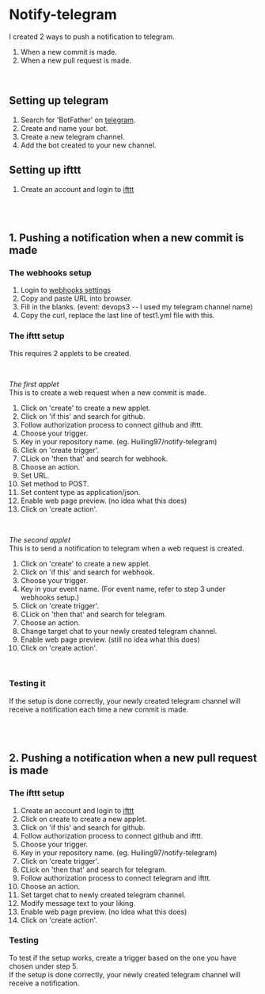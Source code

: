 # Notify-telegram

I created 2 ways to push a notification to telegram.
1. When a new commit is made.
2. When a new pull request is made.

<br/>

## Setting up telegram
1. Search for 'BotFather' on [telegram](https://telegram.org/).
2. Create and name your bot.
3. Create a new telegram channel.
4. Add the bot created to your new channel.

## Setting up ifttt
1. Create an account and login to [ifttt](https://ifttt.com)

<br/>
<br/>

## 1. Pushing a notification when a new commit is made

### The webhooks setup
1. Login to [webhooks settings](https://ifttt.com/maker_webhooks/settings)
2. Copy and paste URL into browser.
3. Fill in the blanks. (event: devops3 -- I used my telegram channel name)
4. Copy the curl, replace the last line of test1.yml file with this. 

### The ifttt setup <br/>
This requires 2 applets to be created. <br/>

<br/>

_The first applet_ <br/>
This is to create a web request when a new commit is made.

1. Click on 'create' to create a new applet.
2. Click on 'if this' and search for github. 
3. Follow authorization process to connect github and ifttt.
4. Choose your trigger.
5. Key in your repository name. (eg. Huiling97/notify-telegram)
6. Click on 'create trigger'.
7. CLick on 'then that' and search for webhook.
8. Choose an action.
9. Set URL.
10. Set method to POST.
11. Set content type as application/json.
12. Enable web page preview. (no idea what this does)
13. Click on 'create action'.

<br/>

_The second applet_<br/>
This is to send a notification to telegram when a web request is created.

1. Click on 'create' to create a new applet.
2. Click on 'if this' and search for webhook. 
3. Choose your trigger.
4. Key in your event name. (For event name, refer to step 3 under webhooks setup.)
5. Click on 'create trigger'.
6. CLick on 'then that' and search for telegram.
7. Choose an action.
8. Change target chat to your newly created telegram channel.
9. Enable web page preview. (still no idea what this does)
11. Click on 'create action'.

<br/>

### Testing it
If the setup is done correctly, your newly created telegram channel will receive a notification each time a new commit is made.

<br/>
<br/>

## 2. Pushing a notification when a new pull request is made

### The ifttt setup
1. Create an account and login to [ifttt](https://ifttt.com)
2. Click on create to create a new applet.
3. Click on 'if this' and search for github. 
4. Follow authorization process to connect github and ifttt.
5. Choose your trigger.
6. Key in your repository name. (eg. Huiling97/notify-telegram)
7. Click on 'create trigger'.
8. CLick on 'then that' and search for telegram.
9. Follow authorization process to connect telegram and ifttt.
10. Choose an action.
11. Set target chat to newly created telegram channel.
12. Modify message text to your liking.
13. Enable web page preview. (no idea what this does)
14. Click on 'create action'.

### Testing
To test if the setup works, create a trigger based on the one you have chosen under step 5. <br/>
If the setup is done correctly, your newly created telegram channel will receive a notification.
